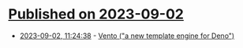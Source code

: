 # [Published on 2023-09-02](index.md)

* [2023-09-02, 11:24:38](https://lobste.rs/s/c6lwcm/vento_new_template_engine_for_deno) - [Vento (\"a new template engine for Deno\")](https://vento.js.org/)

